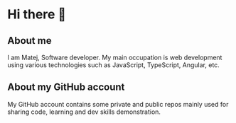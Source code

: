 # Hi there 👋


## About me
I am Matej, Software developer. My main occupation is web development using various technologies such as JavaScript, TypeScript, Angular, etc.

## About my GitHub account
My GitHub account contains some private and public repos mainly used for sharing code, learning and dev skills demonstration.

<!--
**matejb6/matejb6** is a ✨ _special_ ✨ repository because its `README.md` (this file) appears on your GitHub profile.

Here are some ideas to get you started:

- 🔭 I’m currently working on ...
- 🌱 I’m currently learning ...
- 👯 I’m looking to collaborate on ...
- 🤔 I’m looking for help with ...
- 💬 Ask me about ...
- 📫 How to reach me: ...
- 😄 Pronouns: ...
- ⚡ Fun fact: ...
-->
